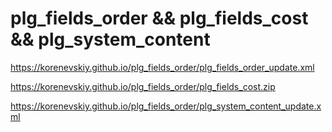 # plg_fields_order && plg_fields_cost && plg_system_content

https://korenevskiy.github.io/plg_fields_order/plg_fields_order_update.xml

https://korenevskiy.github.io/plg_fields_order/plg_fields_cost.zip

https://korenevskiy.github.io/plg_fields_order/plg_system_content_update.xml
